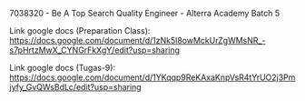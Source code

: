 7038320 - Be A Top Search Quality Engineer - Alterra Academy Batch 5

Link google docs (Preparation Class):
https://docs.google.com/document/d/1zNk5l8owMckUrZgWMsNR_-s7pHrtzMwX_CYNGrFkXgY/edit?usp=sharing

Link google docs (Tugas-9):
https://docs.google.com/document/d/1YKqqp9ReKAxaKnpVsR4tYrUO2j3Pmjyfy_GvQWsBdLc/edit?usp=sharing